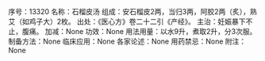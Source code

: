 序号：13320
名称：石榴皮汤
组成：安石榴皮2两，当归3两，阿胶2两（炙），熟艾（如鸡子大）2枚。
出处：《医心方》卷二十二引《产经》。
主治：妊娠暴下不止，腹痛。
加减：None
功效：None
用法用量：以水9升，煮取2升，分3次服。
制备方法：None
临床应用：None
各家论述：None
用药禁忌：None
附注：None

